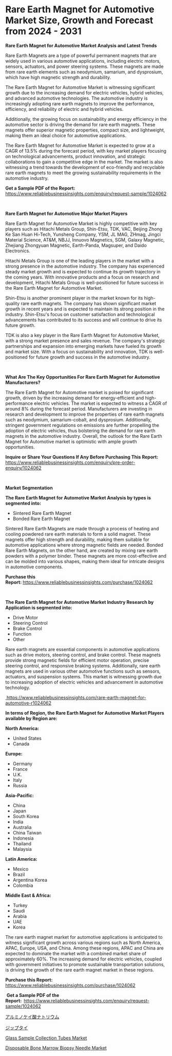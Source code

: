 <p><h1>Rare Earth Magnet for Automotive Market Size, Growth and Forecast from 2024 - 2031</h1></p><p><strong>Rare Earth Magnet for Automotive Market Analysis and Latest Trends</strong></p>
<p><p>Rare Earth Magnets are a type of powerful permanent magnets that are widely used in various automotive applications, including electric motors, sensors, actuators, and power steering systems. These magnets are made from rare earth elements such as neodymium, samarium, and dysprosium, which have high magnetic strength and durability.</p><p>The Rare Earth Magnet for Automotive Market is witnessing significant growth due to the increasing demand for electric vehicles, hybrid vehicles, and advanced automotive technologies. The automotive industry is increasingly adopting rare earth magnets to improve the performance, efficiency, and reliability of electric and hybrid vehicles.</p><p>Additionally, the growing focus on sustainability and energy efficiency in the automotive sector is driving the demand for rare earth magnets. These magnets offer superior magnetic properties, compact size, and lightweight, making them an ideal choice for automotive applications.</p><p>The Rare Earth Magnet for Automotive Market is expected to grow at a CAGR of 13.5% during the forecast period, with key market players focusing on technological advancements, product innovation, and strategic collaborations to gain a competitive edge in the market. The market is also witnessing a trend towards the development of eco-friendly and recyclable rare earth magnets to meet the growing sustainability requirements in the automotive industry.</p></p>
<p><strong>Get a Sample PDF of the Report:&nbsp;</strong> <a href="https://www.reliablebusinessinsights.com/enquiry/request-sample/1024062">https://www.reliablebusinessinsights.com/enquiry/request-sample/1024062</a></p>
<p>&nbsp;</p>
<p><strong>Rare Earth Magnet for Automotive Major Market Players</strong></p>
<p><p>Rare Earth Magnet for Automotive Market is highly competitive with key players such as Hitachi Metals Group, Shin-Etsu, TDK, VAC, Beijing Zhong Ke San Huan Hi-Tech, Yunsheng Company, YSM, JL MAG, ZHmag, Jingci Material Science, AT&M, NBJJ, Innuovo Magnetics, SGM, Galaxy Magnetic, Zhejiang Zhongyuan Magnetic, Earth-Panda, Magsuper, and Daido Electronics.</p><p>Hitachi Metals Group is one of the leading players in the market with a strong presence in the automotive industry. The company has experienced steady market growth and is expected to continue its growth trajectory in the coming years. With innovative products and a focus on research and development, Hitachi Metals Group is well-positioned for future success in the Rare Earth Magnet for Automotive Market.</p><p>Shin-Etsu is another prominent player in the market known for its high-quality rare earth magnets. The company has shown significant market growth in recent years and is expected to maintain its strong position in the industry. Shin-Etsu's focus on customer satisfaction and technological advancements has contributed to its success and will continue to drive its future growth.</p><p>TDK is also a key player in the Rare Earth Magnet for Automotive Market, with a strong market presence and sales revenue. The company's strategic partnerships and expansion into emerging markets have fueled its growth and market size. With a focus on sustainability and innovation, TDK is well-positioned for future growth and success in the automotive industry.</p></p>
<p>&nbsp;</p>
<p><strong>What Are The Key Opportunities For Rare Earth Magnet for Automotive Manufacturers?</strong></p>
<p><p>The Rare Earth Magnet for Automotive market is poised for significant growth, driven by the increasing demand for energy-efficient and high-performance electric vehicles. The market is expected to witness a CAGR of around 8% during the forecast period. Manufacturers are investing in research and development to improve the properties of rare earth magnets such as neodymium, samarium-cobalt, and dysprosium. Additionally, stringent government regulations on emissions are further propelling the adoption of electric vehicles, thus bolstering the demand for rare earth magnets in the automotive industry. Overall, the outlook for the Rare Earth Magnet for Automotive market is optimistic with ample growth opportunities.</p></p>
<p><strong>Inquire or Share Your Questions If Any Before Purchasing This Report:</strong> <a href="https://www.reliablebusinessinsights.com/enquiry/pre-order-enquiry/1024062">https://www.reliablebusinessinsights.com/enquiry/pre-order-enquiry/1024062</a></p>
<p>&nbsp;</p>
<p><strong>Market Segmentation</strong></p>
<p><strong>The Rare Earth Magnet for Automotive Market Analysis by types is segmented into:</strong></p>
<p><ul><li>Sintered Rare Earth Magnet</li><li>Bonded Rare Earth Magnet</li></ul></p>
<p><p>Sintered Rare Earth Magnets are made through a process of heating and cooling powdered rare earth materials to form a solid magnet. These magnets offer high strength and durability, making them suitable for automotive applications where strong magnetic fields are needed. Bonded Rare Earth Magnets, on the other hand, are created by mixing rare earth powders with a polymer binder. These magnets are more cost-effective and can be molded into various shapes, making them ideal for intricate designs in automotive components.</p></p>
<p><strong>Purchase this Report:&nbsp;</strong><a href="https://www.reliablebusinessinsights.com/purchase/1024062">https://www.reliablebusinessinsights.com/purchase/1024062</a></p>
<p>&nbsp;</p>
<p><strong>The Rare Earth Magnet for Automotive Market Industry Research by Application is segmented into:</strong></p>
<p><ul><li>Drive Motor</li><li>Steering Control</li><li>Brake Control</li><li>Function</li><li>Other</li></ul></p>
<p><p>Rare earth magnets are essential components in automotive applications such as drive motors, steering control, and brake control. These magnets provide strong magnetic fields for efficient motor operation, precise steering control, and responsive braking systems. Additionally, rare earth magnets are used in various other automotive functions such as sensors, actuators, and suspension systems. This market is witnessing growth due to increasing adoption of electric vehicles and advancement in automotive technology.</p></p>
<p><a href="https://www.reliablebusinessinsights.com/rare-earth-magnet-for-automotive-r1024062">&nbsp;https://www.reliablebusinessinsights.com/rare-earth-magnet-for-automotive-r1024062</a></p>
<p><strong>In terms of Region, the Rare Earth Magnet for Automotive Market Players available by Region are:</strong></p>
<p>
    <p> <strong> North America: </strong>
        <ul>
            <li>United States</li>
            <li>Canada</li>
        </ul>
        </p> 
    <p> <strong> Europe: </strong>
        <ul>
            <li>Germany</li>
            <li>France</li>
            <li>U.K.</li>
            <li>Italy</li>
            <li>Russia</li>
        </ul>
        </p> 
    <p> <strong> Asia-Pacific: </strong>
        <ul>
            <li>China</li>
            <li>Japan</li>
            <li>South Korea</li>
            <li>India</li>
            <li>Australia</li>
            <li>China Taiwan</li>
            <li>Indonesia</li>
            <li>Thailand</li>
            <li>Malaysia</li>
        </ul>
        </p> 
    <p> <strong> Latin America: </strong>
        <ul>
            <li>Mexico</li>
            <li>Brazil</li>
            <li>Argentina Korea</li>
            <li>Colombia</li>
        </ul>
        </p> 
    <p> <strong> Middle East & Africa: </strong>
        <ul>
            <li>Turkey</li>
            <li>Saudi</li>
            <li>Arabia</li>
            <li>UAE</li>
            <li>Korea</li>
        </ul>
    </p>
    </p>
<p><p>The rare earth magnet market for automotive applications is anticipated to witness significant growth across various regions such as North America, APAC, Europe, USA, and China. Among these regions, APAC and China are expected to dominate the market with a combined market share of approximately 60%. The increasing demand for electric vehicles, coupled with government initiatives to promote sustainable transportation solutions, is driving the growth of the rare earth magnet market in these regions.</p></p>
<p><strong>Purchase this Report: </strong><a href="https://www.reliablebusinessinsights.com/purchase/1024062">https://www.reliablebusinessinsights.com/purchase/1024062</a></p>
<p>&nbsp;<strong>Get a Sample PDF of the Report:&nbsp;&nbsp;</strong><a href="https://www.reliablebusinessinsights.com/enquiry/request-sample/1024062">https://www.reliablebusinessinsights.com/enquiry/request-sample/1024062</a></p>
<p><strong></strong></p>
<p><p><a href="https://github.com/charm854/Market-Research-Report-List-2/blob/main/9780046176176.md">アルミノケイ酸ナトリウム</a></p><p><a href="https://github.com/MacyOrn/Market-Research-Report-List-1/blob/main/9988876176177.md">ジップタイ</a></p><p><a href="https://github.com/jahid123ahm/Market-Research-Report-List-1/blob/main/glass-sample-collection-tubes-market.md">Glass Sample Collection Tubes Market</a></p><p><a href="https://github.com/riwar777/Market-Research-Report-List-1/blob/main/disposable-bone-marrow-biopsy-needle-market.md">Disposable Bone Marrow Biopsy Needle Market</a></p></p>